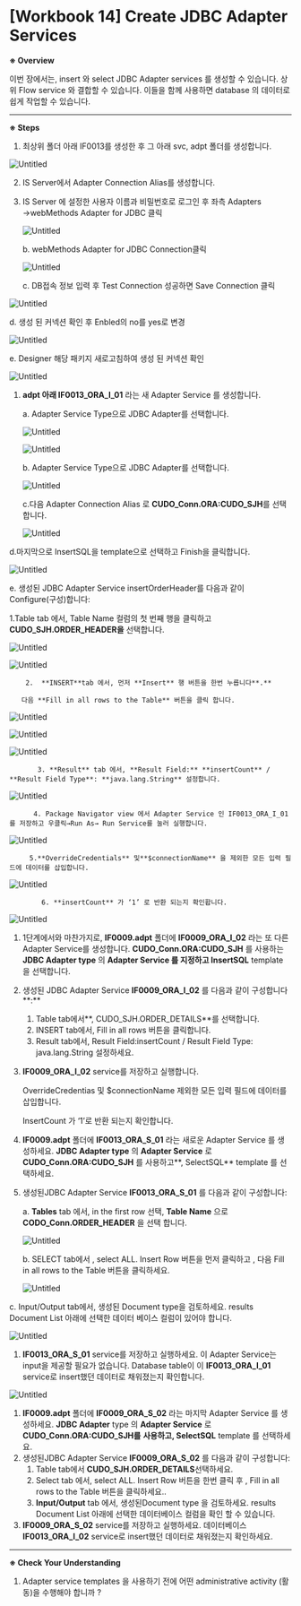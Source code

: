 # [Workbook 14] Create JDBC Adapter Services

**※ Overview**

이번 장에서는, insert 와 select JDBC Adapter services 를 생성할 수 있습니다. 상위 Flow service 와 결합할 수 있습니다. 이들을 함께 사용하면 database 의 데이터로 쉽게 작업할 수 있습니다.

---

**※ Steps**

1.  최상위 폴더 아래 IF0013를 생성한 후 그 아래 svc, adpt 폴더를 생성합니다.

![Untitled](%5BWorkbook%2014%5D%20Create%20JDBC%20Adapter%20Services%200b64172d40ae455893028de2efff8fe6/Untitled.png)

2.  IS Server에서 Adapter Connection Alias를 생성합니다.

1. IS Server 에 설정한 사용자 이름과 비밀번호로 로그인 후  좌측 Adapters →webMethods Adapter for JDBC 클릭
    
    ![Untitled](%5BWorkbook%2014%5D%20Create%20JDBC%20Adapter%20Services%200b64172d40ae455893028de2efff8fe6/15a2d6c8-9f90-49fd-b99b-960e2516f04b.png)
    
    b. webMethods Adapter for JDBC Connection클릭
    
    ![Untitled](%5BWorkbook%2014%5D%20Create%20JDBC%20Adapter%20Services%200b64172d40ae455893028de2efff8fe6/Untitled%201.png)
    

   c. DB접속 정보 입력 후 Test Connection 성공하면 Save Connection 클릭

![Untitled](%5BWorkbook%2014%5D%20Create%20JDBC%20Adapter%20Services%200b64172d40ae455893028de2efff8fe6/Untitled%202.png)

d. 생성 된 커넥션 확인 후 Enbled의 no를 yes로 변경

![Untitled](%5BWorkbook%2014%5D%20Create%20JDBC%20Adapter%20Services%200b64172d40ae455893028de2efff8fe6/Untitled%203.png)

e. Designer 해당 패키지 새로고침하여 생성 된 커넥션 확인 

![Untitled](%5BWorkbook%2014%5D%20Create%20JDBC%20Adapter%20Services%200b64172d40ae455893028de2efff8fe6/Untitled%204.png)

1. **adpt 아래 IF0013_ORA_I_01** 라는 새 Adapter Service 를 생성합니다. 
    
    a. Adapter Service Type으로 JDBC Adapter를 선택합니다.
    
    ![Untitled](%5BWorkbook%2014%5D%20Create%20JDBC%20Adapter%20Services%200b64172d40ae455893028de2efff8fe6/Untitled%205.png)
    
    ![Untitled](%5BWorkbook%2014%5D%20Create%20JDBC%20Adapter%20Services%200b64172d40ae455893028de2efff8fe6/Untitled%206.png)
    
    b. Adapter Service Type으로 JDBC Adapter를 선택합니다.
    
    ![Untitled](%5BWorkbook%2014%5D%20Create%20JDBC%20Adapter%20Services%200b64172d40ae455893028de2efff8fe6/Untitled%207.png)
    
    c.다음  Adapter Connection Alias 로 **CUDO_Conn.ORA:CUDO_SJH**를 선택합니다.
    
    ![Untitled](%5BWorkbook%2014%5D%20Create%20JDBC%20Adapter%20Services%200b64172d40ae455893028de2efff8fe6/Untitled%208.png)
    

d.마지막으로 InsertSQL을 template으로 선택하고 Finish을 클릭합니다.

![Untitled](%5BWorkbook%2014%5D%20Create%20JDBC%20Adapter%20Services%200b64172d40ae455893028de2efff8fe6/Untitled%209.png)

e. 생성된 JDBC Adapter Service insertOrderHeader를 다음과 같이 Configure(구성)합니다:

1.Table tab 에서, Table Name 컬럼의 첫 번째 행을 클릭하고 **CUDO_SJH.ORDER_HEADER을** 선택합니다.

![Untitled](%5BWorkbook%2014%5D%20Create%20JDBC%20Adapter%20Services%200b64172d40ae455893028de2efff8fe6/Untitled%2010.png)

![Untitled](%5BWorkbook%2014%5D%20Create%20JDBC%20Adapter%20Services%200b64172d40ae455893028de2efff8fe6/Untitled%2011.png)

        2.  **INSERT**tab 에서, 먼저 **Insert** 행 버튼을 한번 누릅니다**.**

       다음 **Fill in all rows to the Table** 버튼을 클릭 합니다.

![Untitled](%5BWorkbook%2014%5D%20Create%20JDBC%20Adapter%20Services%200b64172d40ae455893028de2efff8fe6/Untitled%2012.png)

![Untitled](%5BWorkbook%2014%5D%20Create%20JDBC%20Adapter%20Services%200b64172d40ae455893028de2efff8fe6/Untitled%2013.png)

![Untitled](%5BWorkbook%2014%5D%20Create%20JDBC%20Adapter%20Services%200b64172d40ae455893028de2efff8fe6/Untitled%2014.png)

           3. **Result** tab 에서, **Result Field:** **insertCount** / **Result Field Type**: **java.lang.String** 설정합니다.   

![Untitled](%5BWorkbook%2014%5D%20Create%20JDBC%20Adapter%20Services%200b64172d40ae455893028de2efff8fe6/Untitled%2015.png)

          4. Package Navigator view 에서 Adapter Service 인 IF0013_ORA_I_01를 저장하고 우클릭→Run As→ Run Service를 눌러 실행합니다.

![Untitled](%5BWorkbook%2014%5D%20Create%20JDBC%20Adapter%20Services%200b64172d40ae455893028de2efff8fe6/Untitled%2016.png)

         5.**OverrideCredentials** 및**$connectionName** 을 제외한 모든 입력 필드에 데이터를 삽입합니다.

![Untitled](%5BWorkbook%2014%5D%20Create%20JDBC%20Adapter%20Services%200b64172d40ae455893028de2efff8fe6/Untitled%2017.png)

            6. **insertCount** 가 ‘1’ 로 반환 되는지 확인홥니다.   

![Untitled](%5BWorkbook%2014%5D%20Create%20JDBC%20Adapter%20Services%200b64172d40ae455893028de2efff8fe6/Untitled%2018.png)

1. 1단계에서와 마찬가지로,     **IF0009.adpt** 폴더에     **IF0009_ORA_I_02**  라는 또 다른 Adapter Service를 생성합니다. **CUDO_Conn.ORA:CUDO_SJH** 를 사용하는 **JDBC Adapter type** 의 **Adapter Service 를 지정하고 InsertSQL** template 을 선택합니다.   

2. 생성된 JDBC Adapter Service  **IF0009_ORA_I_02** 를 다음과 같이 구성합니다**:**   
    1. Table tab에서**, CUDO_SJH.ORDER_DETAILS**를 선택합니다.
    2. INSERT tab에서, Fill in all rows 버튼을 클릭합니다. 
    3. Result tab에서, Result Field:insertCount / Result Field Type: java.lang.String 설정하세요.
    
3.  **IF0009_ORA_I_02** service를 저장하고 실행합니다.
    
    OverrideCredentias 및 $connectionName 제외한 모든 입력 필드에 데이터를 삽입합니다.
    
     InsertCount 가 ‘1’로 반환 되는지 확인합니다.
    
4.    **IF0009.adpt** 폴더에 **IF0013_ORA_S_01** 라는 새로운 Adapter Service 를 생성하세요.  **JDBC Adapter type** 의 **Adapter Service** 로  **CUDO_Conn.ORA:CUDO_SJH** 를 사용하고**, SelectSQL** template 를 선택하세요.   

1. 생성된JDBC Adapter Service **IF0013_ORA_S_01** 를 다음과 같이 구성합니다:
    
    a. **Tables** tab 에서, in the first row 선택, **Table Name** 으로 **CODO_Conn.ORDER_HEADER** 을 선택 합니다.   
    
    ![Untitled](%5BWorkbook%2014%5D%20Create%20JDBC%20Adapter%20Services%200b64172d40ae455893028de2efff8fe6/Untitled%2019.png)
    
    b. SELECT tab에서 , select ALL. Insert Row 버튼을 먼저 클릭하고 , 다음 Fill in all rows to the Table 버튼을 클릭하세요.
    
    ![Untitled](%5BWorkbook%2014%5D%20Create%20JDBC%20Adapter%20Services%200b64172d40ae455893028de2efff8fe6/Untitled%2020.png)
    

c. Input/Output tab에서, 생성된 Document type을 검토하세요. results Document List 아래에 선택한 데이터 베이스 컬럼이 있어야 합니다.

![Untitled](%5BWorkbook%2014%5D%20Create%20JDBC%20Adapter%20Services%200b64172d40ae455893028de2efff8fe6/Untitled%2021.png)

1. **IF0013_ORA_S_01** service를 저장하고 실행하세요. 이 Adapter Service는 input을 제공할 필요가 없습니다. Database table이 이  **IF0013_ORA_I_01**  service로 insert했던 데이터로 채워졌는지 확인합니다.

![Untitled](%5BWorkbook%2014%5D%20Create%20JDBC%20Adapter%20Services%200b64172d40ae455893028de2efff8fe6/Untitled%2022.png)

1.  **IF0009.adpt** 폴더에 **IF0009_ORA_S_02**  라는 마지막 Adapter Service 를 생성하세요. **JDBC Adapter** type 의 **Adapter Service** 로 **CUDO_Conn.ORA:CUDO_SJH를** **사용하고, SelectSQL** template 를 선택하세요. 
2. 생성된JDBC Adapter Service  **IF0009_ORA_S_02** 를 다음과 같이 구성합니다:
    1. Table tab에서 **CUDO_SJH.ORDER_DETAILS**선택하세요.
    2. Select tab 에서, select ALL. Insert Row 버튼을 한번 클릭 후 , Fill in all rows to the Table 버튼을 클릭하세요..
    3. **Input/Output** tab 에서, 생성된Document type 을 검토하세요. results Document List 아래에 선택한 데이터베이스 컬럼을 확인 할 수 있습니다.
3.  **IF0009_ORA_S_02**  service를 저장하고 실행하세요. 데이터베이스 **IF0013_ORA_I_02**  service로 insert했던  데이터로 채워졌는지 확인하세요.

---

**※ Check Your Understanding**

1. Adapter service templates 을 사용하기 전에 어떤 administrative activity (활동)을 수행해야 합니까 ?